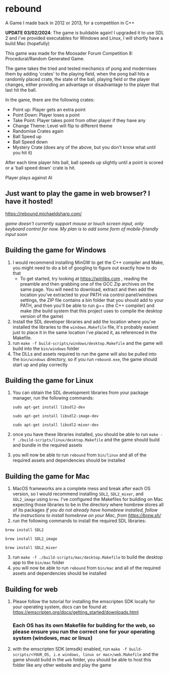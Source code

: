 # rebound

A Game I made back in 2012 or 2013, for a competition in C++

**UPDATE 03/02/2024**: The game is buildable again! I upgraded it to use SDL 2 and i've provided executables for Windows and Linux, I will shortly have a build Mac (hopefully)

This game was made for the Moosader Forum Competition 8: Procedural/Random Generated Game.

The game takes the tried and tested mechanics of pong and modernises them by adding 'crates' to the playing field,
when the pong ball hits a randomly placed crate, the state of the ball, playing field or the player changes, either
providing an advantage or disadvantage to the player that last hit the ball.

In the game, there are the following crates:

- Point up: Player gets an extra point
- Point Down: Player loses a point
- Take Point: Player takes point from other player if they have any
- Change Theme: Level will flip to different theme
- Randomise Crates again
- Ball Speed up
- Ball Speed down
- Mystery Crate (does any of the above, but you don't know what until you hit it)

After each time player hits ball, ball speeds up slightly until a point is scored or a 'ball speed down' crate is hit.

Player plays against AI

## Just want to play the game in web browser? I have it hosted!
https://rebound.michaeldsharp.com/

_game doesn't currently support mouse or touch screen input, only keyboard control for now. My plan is to add some form of mobile-friendly input soon_

## Building the game for Windows

1. I would recommend installing MinGW to get the C++ compiler and Make, you might need to do a bit of googling to figure out exactly how to do that
   * To get started, try looking at https://winlibs.com , reading the preamble and then grabbing one of the GCC Zip archives on the same page. You will need to download, extract and then add the location you've extracted to your PATH via control panel/windows settings, the ZIP file contains a bin folder that you should add to your PATH, and then you'll be able to run g++ (the C++ compiler) and make (the build system that this project uses to compile the desktop version of the game)
3. Install the SDL developer libraries and add the location where you've installed the libraries to the `windows.Makefile` file, it's probably easiest just to place it in the same location i've placed it, as referenced in the Makefile.
4. run `make -f build-scripts/windows/desktop.Makefile` and the game will build into the `bin/windows` folder
5. The DLLs and assets required to run the game will also be pulled into the `bin/windows` directory, so if you run `rebound.exe`, the game should start up and play correctly

## Building the game for Linux

1. You can obtain the SDL development libraries from your package manager, run the following commands:
   
   `sudo apt-get install libsdl2-dev`
   
   `sudo apt-get install libsdl2-image-dev`
   
   `sudo apt-get install libsdl2-mixer-dev`

3. once you have these libraries installed, you should be able to run `make -f ./build-scripts/linux/desktop.Makefile` and the game should build and bundle in the required assets
4. you will now be able to run `rebound` from `bin/linux` and all of the required assets and dependencies should be installed

## Building the game for Mac

1. MacOS frameworks are a complete mess and break after each OS version, so I would recommend installing `SDL2`, `SDL2_mixer`, and `SDL2_image` using `brew`. I've configured the Makefiles for building on Mac expecting those libraries to be in the directory where hombrew stores all of its packages
_if you do not already have homebrew installed, follow the instructions to install homebrew on your Mac, from https://brew.sh/_
2. run the following commands to install the required SDL libraries:

`brew install SDL2`

`brew install SDL2_image`

`brew install SDL2_mixer`

3. run `make -f ./build-scripts/mac/desktop.Makefile` to build the desktop app to the `bin/mac` folder
4. you will now be able to run `rebound` from `bin/mac` and all of the required assets and dependencies should be installed

## Building for web

1. Please follow the tutorial for installing the emscripten SDK locally for your operating system, docs can be found at: https://emscripten.org/docs/getting_started/downloads.html

   ### **Each OS has its own Makefile for building for the web, so please ensure you run the correct one for your operating system (windows, mac or linux)**

2. with the emscripten SDK (emsdk) enabled, run `make -f build-scripts/<YOUR_OS, i.e windows, linux or mac>/web.Makefile` and the game should build in the `web` folder, you should be able to host this folder like any other website and play the game
